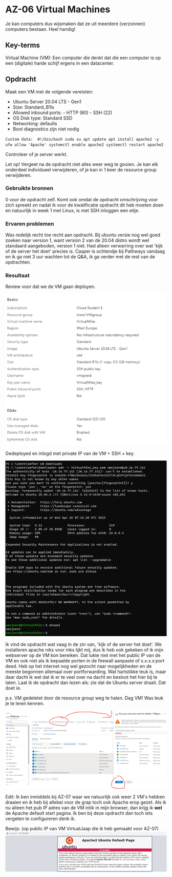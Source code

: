 # AZ-06 Virtual Machines
Je kan computers dus wijsmaken dat ze uit meerdere (verzonnen) computers bestaan. Heel handig! 

## Key-terms
Virtual Machine (VM): Een computer die denkt dat die een computer is op een (digitale) harde schijf ergens in een datacenter.

## Opdracht
Maak een VM met de volgende vereisten:
- Ubuntu Server 20.04 LTS - Gen1
- Size: Standard_B1ls
- Allowed inbound ports:
        - HTTP (80)
        - SSH (22)
- OS Disk type: Standard SSD
- Networking: defaults
- Boot diagnostics zijn niet nodig

`Custom data: 
#!/bin/bash
sudo su
apt update
apt install apache2 -y
ufw allow 'Apache'
systemctl enable apache2
systemctl restart apache2`

Controleer of je server werkt.

Let op! Vergeet na de opdracht niet alles weer weg te gooien. Je kan elk onderdeel individueel verwijderen, of je kan in 1 keer de resource group verwijderen.


### Gebruikte bronnen
0 voor de opdracht zelf. Komt ook omdat de opdracht omschrijving voor zich spreekt *en* nadat ik voor de kwalificatie opdracht dit heb moeten doen en natuurlijk in week 1 met Linux, is met SSH inloggen een eitje. 


### Ervaren problemen
Was redelijk recht toe recht aan opdracht. Bij ubuntu versie nog wel goed zoeken naar version 1, want version 2 van de 20.04 distro wordt wel standaard aangeboden, version 1 niet. Had alleen verwarring over wat 'kijk of de server het doet' precies is. Casper is ochtendje bij Pathways vandaag en ik ga niet 3 uur wachten tot de Q&A, ik ga verder met de rest van de opdrachten. 

### Resultaat
Review voor dat we de VM gaan deployen.

![Alt text](../00_includes/AZ-06-setting-up_VM.png)

Gedeployed en inlogd met private IP van de VM + SSH + key. 

![Alt text](../00_includes/AZ-06-SSH_succes.png)

Ik vind de opdracht wat vaag in de zin van, 'kijk of de server het doet'. We installeren apache niks voor niks lijkt mij, dus ik heb ook gekeken of ik mijn webserver op de VM kon bereiken. Dat lukte niet met het public IP van de VM en ook niet als ik bepaalde porten in de firewall aanpaste of x.x.x.x:port deed. 
Heb op het internet nog wel gezocht naar mogelijkheden en de meeste begonnen allemaal over portforwarding. Wat hartstikke leuk is, maar daar dacht ik wel dat ik er te veel over na dacht en besloot het hier bij te laten. Laat ik de opdracht dan lezen als: zie dat de Ubuntu server draait. Dat doet ie. 

p.s. VM gedeletet door de resource group weg te halen. Dag VM! Was leuk je te leren kennen. 

![Alt text](../00_includes/AZ-06-VM-group_dag.png)

Edit: Ik ben inmiddels bij AZ-07 waar we natuurlijk ook weer 2 VM's hebben draaien en ik heb bij allebei voor de grap toch ook Apache erop gezet. Als ik nu alleen het pub IP adres van de VM intik in mijn browser, dan krijg ik **wel** de Apache default start pagina. Ik ben bij deze opdracht dan toch iets vergeten te configureren denk ik.

Bewijs: (op public IP van VM VirtualJaap die ik heb gemaakt voor AZ-07)
 ![Alt text](../00_includes/AZ-06-ubuntu-works.png)

